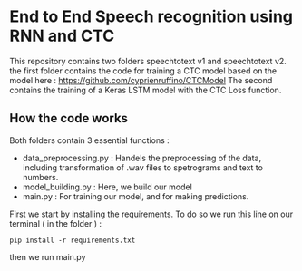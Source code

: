 # End to End Speech recognition using RNN and CTC 

This repository contains two folders speechtotext v1 and speechtotext v2. the first folder contains the code for training a CTC model based on the model here : https://github.com/cyprienruffino/CTCModel
The second contains the training of a Keras LSTM model with the CTC Loss function.

## How the code works 
Both folders contain 3 essential functions : 
- data_preprocessing.py : Handels the preprocessing of the data, including transformation of .wav files to spetrograms and text to numbers.  
- model_building.py : Here, we build our model
- main.py : For training our model, and for making predictions.


First we start by installing the requirements. To do so we run this line on our terminal ( in the folder ) : 
```shell
pip install -r requirements.txt 
```

then we run main.py 
